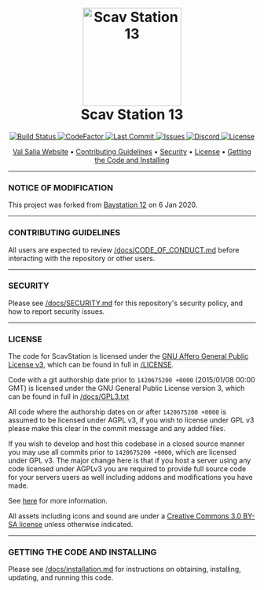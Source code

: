 <h1 align="center">
  <br>
  <a href="https://github.com/ScavStation/ScavStation"><img src="https://avatars1.githubusercontent.com/u/61128341" alt="Scav Station 13" width="200"></a>
  <br>
  Scav Station 13
  <br>
</h1>

<p align="center">
  <a href="https://github.com/ScavStation/ScavStation/actions">
    <img src="https://github.com/ScavStation/ScavStation/workflows/Run%20Tests/badge.svg"
         alt="Build Status">
  </a>
  <a href="https://www.codefactor.io/repository/github/ScavStation/ScavStation">
    <img src="https://www.codefactor.io/repository/github/ScavStation/ScavStation/badge"
         alt="CodeFactor">
  </a>
  <a href="https://github.com/ScavStation/ScavStation/commits/dev">
    <img src="https://img.shields.io/github/last-commit/ScavStation/ScavStation"
         alt="Last Commit">
  </a>
  <a href="https://github.com/ScavStation/ScavStation/issues">
    <img src="https://img.shields.io/github/issues/ScavStation/ScavStation"
         alt="Issues">
  </a>
  <a href="https://discord.gg/bPMNJnnxNZ">
    <img src="https://img.shields.io/discord/678820025355862045?style=plastic"
         alt="Discord">
  </a>
  <a href="https://github.com/ScavStation/ScavStation/blob/dev/LICENSE">
    <img src="https://img.shields.io/github/license/ScavStation/ScavStation"
         alt="License">
  </a>
</p>

<p align="center">
  <a href="https://www.valsalia.com/">Val Salia Website</a> •
  <a href="#contributing-guidelines">Contributing Guidelines</a> •
  <a href="#security">Security</a> •
  <a href="#license">License</a> •
  <a href="#getting-the-code-and-installing">Getting the Code and Installing</a>
</p>

---

### NOTICE OF MODIFICATION

This project was forked from [Baystation 12](https://github.com/Baystation12/Baystation12) on 6 Jan 2020.

---

### CONTRIBUTING GUIDELINES

All users are expected to review [/docs/CODE_OF_CONDUCT.md](/docs/CODE_OF_CONDUCT.md) before interacting with the repository or other users.

---

### SECURITY

Please see [/docs/SECURITY.md](/docs/SECURITY.md) for this repository's security policy, and how to report security issues.

---

### LICENSE

The code for ScavStation is licensed under the [GNU Affero General Public License v3](http://www.gnu.org/licenses/agpl.html), which can be found in full in [/LICENSE](/LICENSE).

Code with a git authorship date prior to `1420675200 +0000` (2015/01/08 00:00 GMT) is licensed under the GNU General Public License version 3, which can be found in full in [/docs/GPL3.txt](/docs/GPL3.txt)

All code where the authorship dates on or after `1420675200 +0000` is assumed to be licensed under AGPL v3, if you wish to license under GPL v3 please make this clear in the commit message and any added files.

If you wish to develop and host this codebase in a closed source manner you may use all commits prior to `1420675200 +0000`, which are licensed under GPL v3.  The major change here is that if you host a server using any code licensed under AGPLv3 you are required to provide full source code for your servers users as well including addons and modifications you have made.

See [here](https://www.gnu.org/licenses/why-affero-gpl.html) for more information.

All assets including icons and sound are under a [Creative Commons 3.0 BY-SA license](http://creativecommons.org/licenses/by-sa/3.0/) unless otherwise indicated.

---

### GETTING THE CODE AND INSTALLING

Please see [/docs/installation.md](/docs/installation.md) for instructions on obtaining, installing, updating, and running this code.
